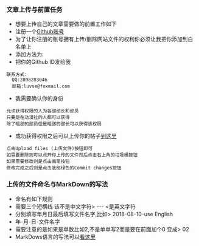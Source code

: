 ### 文章上传与前置任务
* 想要上传自己的文章需要做的前置工作如下
* 注册一个[Github账号](https://github.com/join?source=header-home)
* 为了让你注册的账号拥有上传/删除网站文件的权利你必须让我把你添加到白名单上
* 添加方法为:
* 把你的Github ID发给我

```
联系方式:
  QQ:2898283046
  邮箱:luvse@foxmail.com
```

* 我需要确认你的身份

```
允许获得权限的人为各部部长和部员
只要是在动漫社的人都可以获得
除了暗部的部员但是暗部的部长可以获得该权限
```
* 成功获得权限之后可以上传你的帖子[到这里](https://github.com/GreenChennai/CXSdms/tree/master/_posts)
```
点击Upload files (上传文件)按钮即可
如需要删除则可以点开你上传的文件然后点击右上角的垃圾桶按钮
如果需要修改则是点击画笔按钮
修改完成之后则是点击底部绿色的Commit changes按钮
```
### 上传的文件命名与MarkDown的写法

* 命名有如下规则
* 需要三个短横线   该不是中文字符> --- <是英文字符
* 分别填写年月日最后填写文件名字,比如> 2018-08-10-use English
* 年-月-日-文件名字
* 需要注意的是如果是单数比如2,不是单单写2而是要在前面加个0 变成> 02
* MarkDows语言的写法可以[看这里](https://www.cxanimeclub.ml/2018-10-01-MarkDown)
